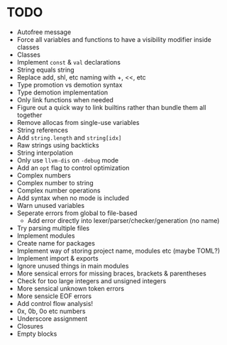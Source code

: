 # TODO
- Autofree message
- Force all variables and functions to have a visibility modifier inside classes
- Classes
- Implement `const` & `val` declarations
- String equals string
- Replace add, shl, etc naming with +, <<, etc
- Type promotion vs demotion syntax
- Type demotion implementation
- Only link functions when needed
- Figure out a quick way to link builtins rather than bundle them all together
- Remove allocas from single-use variables
- String references
- Add `string.length` and `string[idx]`
- Raw strings using backticks
- String interpolation
- Only use `llvm-dis` on `-debug` mode
- Add an `opt` flag to control optimization
- Complex numbers
- Complex number to string
- Complex number operations
- Add syntax when no mode is included
- Warn unused variables
- Seperate errors from global to file-based
    - Add error directly into lexer/parser/checker/generation (no name)
- Try parsing multiple files
- Implement modules
- Create name for packages
- Implement way of storing project name, modules etc (maybe TOML?)
- Implement import & exports
- Ignore unused things in main modules
- More sensical errors for missing braces, brackets & parentheses
- Check for too large integers and unsigned integers
- More sensical unknown token errors
- More sensicle EOF errors
- Add control flow analysis!
- 0x, 0b, 0o etc numbers
- Underscore assignment
- Closures
- Empty blocks